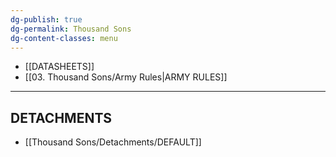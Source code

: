 ```yaml
---
dg-publish: true
dg-permalink: Thousand Sons
dg-content-classes: menu
---
```

- [[DATASHEETS]]
- [[03. Thousand Sons/Army Rules|ARMY RULES]]

***

## DETACHMENTS

- [[Thousand Sons/Detachments/DEFAULT]]